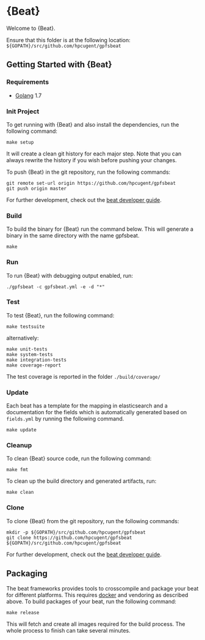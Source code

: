 # {Beat}

Welcome to {Beat}.

Ensure that this folder is at the following location:
`${GOPATH}/src/github.com/hpcugent/gpfsbeat`

## Getting Started with {Beat}

### Requirements

* [Golang](https://golang.org/dl/) 1.7

### Init Project
To get running with {Beat} and also install the
dependencies, run the following command:

```
make setup
```

It will create a clean git history for each major step. Note that you can always rewrite the history if you wish before pushing your changes.

To push {Beat} in the git repository, run the following commands:

```
git remote set-url origin https://github.com/hpcugent/gpfsbeat
git push origin master
```

For further development, check out the [beat developer guide](https://www.elastic.co/guide/en/beats/libbeat/current/new-beat.html).

### Build

To build the binary for {Beat} run the command below. This will generate a binary
in the same directory with the name gpfsbeat.

```
make
```


### Run

To run {Beat} with debugging output enabled, run:

```
./gpfsbeat -c gpfsbeat.yml -e -d "*"
```


### Test

To test {Beat}, run the following command:

```
make testsuite
```

alternatively:
```
make unit-tests
make system-tests
make integration-tests
make coverage-report
```

The test coverage is reported in the folder `./build/coverage/`

### Update

Each beat has a template for the mapping in elasticsearch and a documentation for the fields
which is automatically generated based on `fields.yml` by running the following command.

```
make update
```


### Cleanup

To clean  {Beat} source code, run the following command:

```
make fmt
```

To clean up the build directory and generated artifacts, run:

```
make clean
```


### Clone

To clone {Beat} from the git repository, run the following commands:

```
mkdir -p ${GOPATH}/src/github.com/hpcugent/gpfsbeat
git clone https://github.com/hpcugent/gpfsbeat ${GOPATH}/src/github.com/hpcugent/gpfsbeat
```


For further development, check out the [beat developer guide](https://www.elastic.co/guide/en/beats/libbeat/current/new-beat.html).


## Packaging

The beat frameworks provides tools to crosscompile and package your beat for different platforms. This requires [docker](https://www.docker.com/) and vendoring as described above. To build packages of your beat, run the following command:

```
make release
```

This will fetch and create all images required for the build process. The whole process to finish can take several minutes.
